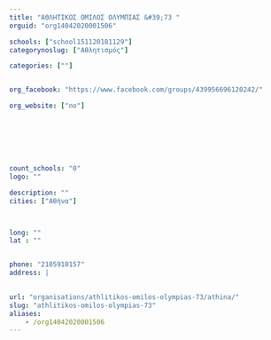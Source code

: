 ```yaml
---
title: "ΑΘΛΗΤΙΚΟΣ ΟΜΙΛΟΣ ΟΛΥΜΠΙΑΣ &#39;73 "
orguid: "org14042020001506"

schools: ["school151120181129"]
categorynoslug: ["Αθλητισμός"]

categories: [""]


org_facebook: "https://www.facebook.com/groups/439956696120242/"

org_website: ["no"]







count_schools: "0"
logo: ""

description: ""
cities: ["Αθήνα"]



long: ""
lat : ""


phone: "2105910157"
address: |
    

url: "organisations/athlitikos-omilos-olympias-73/athina/"
slug: "athlitikos-omilos-olympias-73"
aliases:
    - /org14042020001506
---
```



